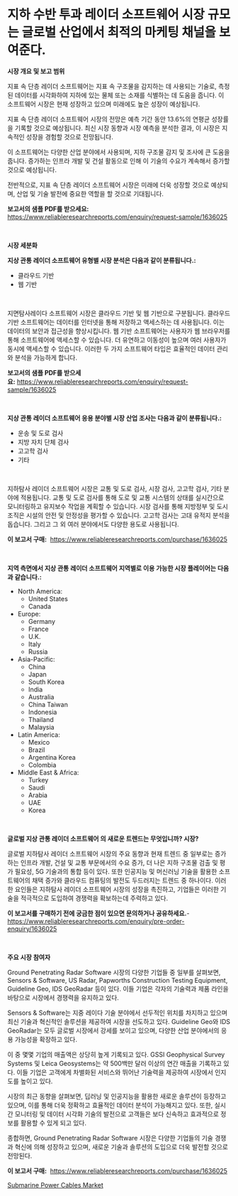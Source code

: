 <p><h1>지하 수반 투과 레이더 소프트웨어 시장 규모는 글로벌 산업에서 최적의 마케팅 채널을 보여준다.</h1></p><p><strong>시장 개요 및 보고 범위</strong></p>
<p><p>지표 속 단층 레이더 소프트웨어는 지표 속 구조물을 감지하는 데 사용되는 기술로, 측정된 데이터를 시각화하여 지하에 있는 물체 또는 소재를 식별하는 데 도움을 줍니다. 이 소프트웨어 시장은 현재 성장하고 있으며 미래에도 높은 성장이 예상됩니다. </p><p>지표 속 단층 레이더 소프트웨어 시장의 전망은 예측 기간 동안 13.6%의 연평균 성장률을 기록할 것으로 예상됩니다. 최신 시장 동향과 시장 예측을 분석한 결과, 이 시장은 지속적인 성장을 경험할 것으로 전망됩니다. </p><p>이 소프트웨어는 다양한 산업 분야에서 사용되며, 지하 구조물 감지 및 조사에 큰 도움을 줍니다. 증가하는 인프라 개발 및 건설 활동으로 인해 이 기술의 수요가 계속해서 증가할 것으로 예상됩니다. </p><p>전반적으로, 지표 속 단층 레이더 소프트웨어 시장은 미래에 더욱 성장할 것으로 예상되며, 산업 및 기술 발전에 중요한 역할을 할 것으로 기대됩니다.</p></p>
<p><strong>보고서의 샘플 PDF를 받으세요:</strong> <a href="https://www.reliableresearchreports.com/enquiry/request-sample/1636025">https://www.reliableresearchreports.com/enquiry/request-sample/1636025</a></p>
<p>&nbsp;</p>
<p><strong>시장 세분화</strong></p>
<p><strong>지상 관통 레이더 소프트웨어 유형별 시장 분석은 다음과 같이 분류됩니다.:</strong></p>
<p><ul><li>클라우드 기반</li><li>웹 기반</li></ul></p>
<p>&nbsp;</p>
<p><p>지면탐사레이다 소프트웨어 시장은 클라우드 기반 및 웹 기반으로 구분됩니다. 클라우드 기반 소프트웨어는 데이터를 인터넷을 통해 저장하고 액세스하는 데 사용됩니다. 이는 데이터의 보안과 접근성을 향상시킵니다. 웹 기반 소프트웨어는 사용자가 웹 브라우저를 통해 소프트웨어에 액세스할 수 있습니다. 더 유연하고 이동성이 높으며 여러 사용자가 동시에 액세스할 수 있습니다. 이러한 두 가지 소프트웨어 타입은 효율적인 데이터 관리와 분석을 가능하게 합니다.</p></p>
<p><strong>보고서의 샘플 PDF를 받으세요:</strong>&nbsp;<a href="https://www.reliableresearchreports.com/enquiry/request-sample/1636025">https://www.reliableresearchreports.com/enquiry/request-sample/1636025</a></p>
<p>&nbsp;</p>
<p><strong> 지상 관통 레이더 소프트웨어 응용 분야별 시장 산업 조사는 다음과 같이 분류됩니다.:</strong></p>
<p><ul><li>운송 및 도로 검사</li><li>지방 자치 단체 검사</li><li>고고학 검사</li><li>기타</li></ul></p>
<p>&nbsp;</p>
<p><p>지하탐사 레이더 소프트웨어 시장은 교통 및 도로 검사, 시장 검사, 고고학 검사, 기타 분야에 적용됩니다. 교통 및 도로 검사를 통해 도로 및 교통 시스템의 상태를 실시간으로 모니터링하고 유지보수 작업을 계획할 수 있습니다. 시장 검사를 통해 지방정부 및 도시 조직은 시설의 안전 및 안정성을 평가할 수 있습니다. 고고학 검사는 고대 유적지 분석을 돕습니다. 그리고 그 외 여러 분야에서도 다양한 용도로 사용됩니다.</p></p>
<p><strong>이 보고서 구매:</strong>&nbsp; <a href="https://www.reliableresearchreports.com/purchase/1636025">https://www.reliableresearchreports.com/purchase/1636025</a></p>
<p>&nbsp;</p>
<p><strong>지역 측면에서 지상 관통 레이더 소프트웨어 지역별로 이용 가능한 시장 플레이어는 다음과 같습니다.:</strong></p>
<p><ul>
    <li>
        North America:
        <ul>
            <li>United States</li>
            <li>Canada</li>
        </ul>
    </li>
    <li>
        Europe:
        <ul>
            <li>Germany</li>
            <li>France</li>
            <li>U.K.</li>
            <li>Italy</li>
            <li>Russia</li>
        </ul>
    </li>
    <li>
        Asia-Pacific:
        <ul>
            <li>China</li>
            <li>Japan</li>
            <li>South Korea</li>
            <li>India</li>
            <li>Australia</li>
            <li>China Taiwan</li>
            <li>Indonesia</li>
            <li>Thailand</li>
            <li>Malaysia</li>
        </ul>
    </li>
    <li>
        Latin America:
        <ul>
            <li>Mexico</li>
            <li>Brazil</li>
            <li>Argentina Korea</li>
            <li>Colombia</li>
        </ul>
    </li>
    <li>
        Middle East & Africa:
        <ul>
            <li>Turkey</li>
            <li>Saudi</li>
            <li>Arabia</li>
            <li>UAE</li>
            <li>Korea</li>
        </ul>
    </li>
    </ul></p>
<p>&nbsp;</p>
<p><strong>글로벌 지상 관통 레이더 소프트웨어 의 새로운 트렌드는 무엇입니까? 시장?</strong></p>
<p><p>글로벌 지하탐사 레이더 소프트웨어 시장의 주요 동향과 현재 트렌드 중 일부로는 증가하는 인프라 개발, 건설 및 교통 부문에서의 수요 증가, 더 나은 지하 구조물 검출 및 평가 필요성, 5G 기술과의 통합 등이 있다. 또한 인공지능 및 머신러닝 기술을 활용한 소프트웨어의 채택 증가와 클라우드 컴퓨팅의 발전도 두드러지는 트렌드 중 하나이다. 이러한 요인들은 지하탐사 레이더 소프트웨어 시장의 성장을 촉진하고, 기업들은 이러한 기술을 적극적으로 도입하여 경쟁력을 확보하는데 주력하고 있다.</p></p>
<p><strong>이 보고서를 구매하기 전에 궁금한 점이 있으면 문의하거나 공유하세요.</strong>- <a href="https://www.reliableresearchreports.com/enquiry/pre-order-enquiry/1636025">https://www.reliableresearchreports.com/enquiry/pre-order-enquiry/1636025</a></p>
<p>&nbsp;</p>
<p><strong>주요 시장 참여자</strong></p>
<p><p>Ground Penetrating Radar Software 시장의 다양한 기업들 중 일부를 살펴보면, Sensors & Software, US Radar, Papworths Construction Testing Equipment, Guideline Geo, IDS GeoRadar 등이 있다. 이들 기업은 각자의 기술력과 제품 라인을 바탕으로 시장에서 경쟁력을 유지하고 있다.</p><p>Sensors & Software는 지중 레이다 기술 분야에서 선두적인 위치를 차지하고 있으며 최신 기술과 혁신적인 솔루션을 제공하여 시장을 선도하고 있다. Guideline Geo와 IDS GeoRadar는 모두 글로벌 시장에서 강세를 보이고 있으며, 다양한 산업 분야에서의 응용 가능성을 확장하고 있다.</p><p>이 중 몇몇 기업의 매출액은 상당히 높게 기록되고 있다. GSSI Geophysical Survey Systems 및 Leica Geosystems는 약 500백만 달러 이상의 연간 매출을 기록하고 있다. 이들 기업은 고객에게 차별화된 서비스와 뛰어난 기술력을 제공하여 시장에서 인지도를 높이고 있다.</p><p>시장의 최근 동향을 살펴보면, 딥러닝 및 인공지능을 활용한 새로운 솔루션이 등장하고 있으며, 이를 통해 더욱 정확하고 효율적인 데이터 분석이 가능해지고 있다. 또한, 실시간 모니터링 및 데이터 시각화 기술의 발전으로 고객들은 보다 신속하고 효과적으로 정보를 활용할 수 있게 되고 있다.</p><p>종합하면, Ground Penetrating Radar Software 시장은 다양한 기업들의 기술 경쟁과 혁신에 의해 성장하고 있으며, 새로운 기술과 솔루션의 도입으로 더욱 발전할 것으로 전망된다.</p></p>
<p><strong>이 보고서 구매:</strong>&nbsp;&nbsp;<a href="https://www.reliableresearchreports.com/purchase/1636025">https://www.reliableresearchreports.com/purchase/1636025</a></p>
<p><p><a href="https://view.publitas.com/reportprime-1/submarine-power-cables-market-size-and-examines-its-market-scope-with-a-primary-focus-on-growth-opportunities-and-forecasted-trends-spanning-from-2024-to-2031/">Submarine Power Cables Market</a></p></p>

